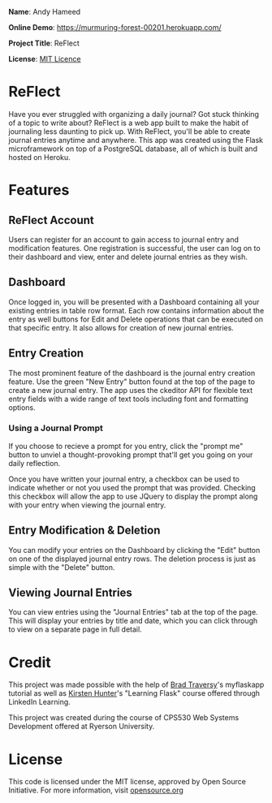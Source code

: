 **Name**: Andy Hameed

**Online Demo**: https://murmuring-forest-00201.herokuapp.com/

**Project Title**: ReFlect

**License**: [MIT Licence](LICENSE.md)

# ReFlect
Have you ever struggled with organizing a daily journal? Got stuck thinking of a topic to write about? ReFlect is a web app built to make the habit of journaling less daunting to pick up. With ReFlect, you'll be able to create journal entries anytime and anywhere. This app was created using the Flask microframework on top of a PostgreSQL database, all of which is built and hosted on Heroku. 

# Features

## ReFlect Account

Users can register for an account to gain access to journal entry and modification features. One registration is successful, the user can log on to their dashboard and view, enter and delete journal entries as they wish.

## Dashboard

Once logged in, you will be presented with a Dashboard containing all your existing entries in table row format. Each row contains information about the entry as well buttons for Edit and Delete operations that can be executed on that specific entry. It also allows for creation of new journal entries.

## Entry Creation

The most prominent feature of the dashboard is the journal entry creation feature. Use the green "New Entry" button found at the top of the page to create a new journal entry. The app uses the ckeditor API for flexible text entry fields with a wide range of text tools including font and formatting options.

### Using a Journal Prompt

If you choose to recieve a prompt for you entry, click the "prompt me" button to unviel a thought-provoking prompt that'll get you going on your daily reflection. 

Once you have written your journal entry, a checkbox can be used to indicate whether or not you used the prompt that was provided. Checking this checkbox will allow the app to use JQuery to display the prompt along with your entry when viewing the journal entry.

## Entry Modification & Deletion

You can modify your entries on the Dashboard by clicking the "Edit" button on one of the displayed journal entry rows. The deletion process is just as simple with the "Delete" button.

## Viewing Journal Entries 

You can view entries using the "Journal Entries" tab at the top of the page. This will display your entries by title and date, which you can click through to view on a separate page in full detail.

<!-- # [Video Demo](https://drive.google.com/file/d/1lNjVF0-yb_n7EoQkf6Vq1HnPhB4ICUrJ/view?usp=sharing?target=_blank) -->

# Credit 

This project was made possible with the help of [Brad Traversy](https://github.com/bradtraversy)'s myflaskapp tutorial as well as [Kirsten Hunter](https://www.linkedin.com/in/synedra)'s "Learning Flask" course offered through LinkedIn Learning.

This project was created during the course of CPS530 Web Systems Development offered at Ryerson University.

# License
This code is licensed under the MIT license, approved by Open Source Initiative. For more information, visit [opensource.org](https://opensource.org/licenses/MIT)
